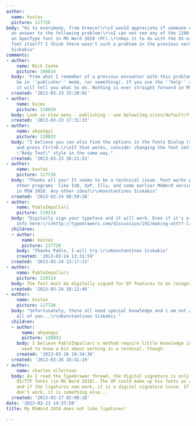 ```yaml
---
author:
  name: kostas
  picture: 117726
body: "Hi to everybody, from Greece!\r\nI would appreciate if someone would give me
  an answer to the following problem:\r\nI can not see any of the 1100 ligatures of
  an OpenType font in MS Word 2010 (PC).\r\nHas it to do with the OS or with the otf
  font itself? I think there wasn't such a problem in the previous version.\r\nKonstantinos
  Siskakis"
comments:
- author:
    name: Nick Cooke
    picture: 109834
  body: 'From what I remember of a previous encounter with this problem you have to
    be in ''publisher'' mode, (or something). If you use the ''help'' and enter ''ligatures''
    it will tell you what to do. Nothing is ever straight forward in MS Word. '
  created: '2013-03-23 15:28:02'
- author:
    name: bojev
    picture: 110659
  body: Look in View menu - publishing - see below[img:sites/default/files/old-images/LigsInWord_6183.jpg]
  created: '2013-03-23 17:31:33'
- author:
    name: ahyangyi
    picture: 120032
  body: "I believe you can also find the options in the Fonts Dialog (select text
    and press Ctrl+D.\r\nIf that works, consider changing the font setting of the
    \"Body Text\" style in the same way."
  created: '2013-03-23 20:21:52'
- author:
    name: kostas
    picture: 117726
  body: "Thanks all you! It seems to be a technical issue. Font works perfectly in
    other programs  like InD, QxP, Illu, and some earlier MSWord version. But not
    in MSW 2010. Any other idea?\r\nKonstantinos Siskakis"
  created: '2013-03-24 08:59:28'
- author:
    name: PabloImpallari
    picture: 119114
  body: "Digitally sign your typeface and it will work. Even if it's a dummy signature.\r\nMore
    info here:\r\nhttp://typedrawers.com/discussion/192/making-otttf-layout-features-work-in-ms-word-2010"
  children:
  - author:
      name: kostas
      picture: 117726
    body: "Thanks Pablo, I will try.\r\nKonstantinos Siskakis"
    created: '2013-03-24 13:31:59'
  created: '2013-03-24 13:17:13'
- author:
    name: PabloImpallari
    picture: 119114
  body: The font must be digitally signed for OT features to be recognized
  created: '2013-03-24 18:12:46'
- author:
    name: kostas
    picture: 117726
  body: "Unfortunately, these all need special knowledge and i am not a programmer.\r\nThanks
    all of you...\r\nKonstantinos Siskakis "
  children:
  - author:
      name: ahyangyi
      picture: 120032
    body: I believe PabloImpallari's method require little knowledge in Coding. You
      need to know a bit about working in a terminal, though.
    created: '2013-03-26 19:34:36'
  created: '2013-03-26 18:41:19'
- author:
    name: charles ellertson
  body: As I read the TypeDrawer thread, the digital signature is only required for
    OS/TTF fonts (in MS Word 2010). The OP could make up his fonts as a CFF  font,
    and if the ligatures now work, it is a digital signature issue. If they still
    don't work, it is something else...
  created: '2013-03-27 02:00:28'
date: '2013-03-23 14:37:58'
title: My MSWord 2010 does not like ligatures!

---
```

